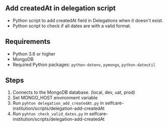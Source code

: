 ## Add createdAt in delegation script

- Python script to add createdAt field in Delegations when it doesn't exist.
- Python script to check if all dates are with a valid format.

## Requirements

- Python 3.6 or higher
- MongoDB
- Required Python packages: `python-dotenv`, `pymongo`, `python-dateutil`

## Steps

1. Connects to the MongoDB database. (local, dev, uat, prod)
2. Set MONGO_HOST environment variable
3. Run `pyhton delegation_add_createdAt.py` in selfcare-institution/scripts/delegation-add-createdAt
4. Run `pyhton check_valid_dates.py` in selfcare-institution/scripts/delegation-add-createdAt


